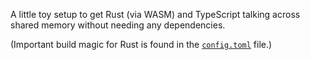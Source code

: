 A little toy setup to get Rust (via WASM) and TypeScript talking across shared memory without needing any dependencies. 

(Important build magic for Rust is found in the [`config.toml`](./mod_shared_mem_rs/.cargo/config.toml) file.)
